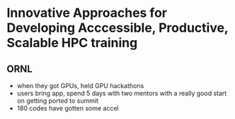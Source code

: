 # Innovative Approaches for Developing Acccessible, Productive, Scalable HPC training

## ORNL
* when they got GPUs, held GPU hackathons
* users bring app, spend 5 days with two mentors with a really good start on getting ported to summit
* 180 codes have gotten some accel

